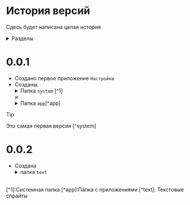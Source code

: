 # История версий 
Сдесь будет написана целая история 
<details><summary>Разделы</summary>

[0.0.1](#0.0.1)<br>
[0.0.2](#0.0.2)
</details>

# 0.0.1
 - Создано первое приложение `Настройки`
 - Созданы: <details><summary>Папка `system` [^1]</summary>`system`,`button.1`</details>
 и <details><summary>Папка `app`[^app]</summary> `setting.com`</details>
 
>[!TIP]
>Это самая первая версия [^system]

# 0.0.2
- Создана <details><summary>папка `text`</summary>
`text1`,`text2`,`text3`,`text4`,`text5`,`text6`,`text7`,`text8`,`text9` и `text10`</details>

<br>
[^1]:Системная папка
[^app]:Папка с приложениями
[^text]: Текстовые спрайты
